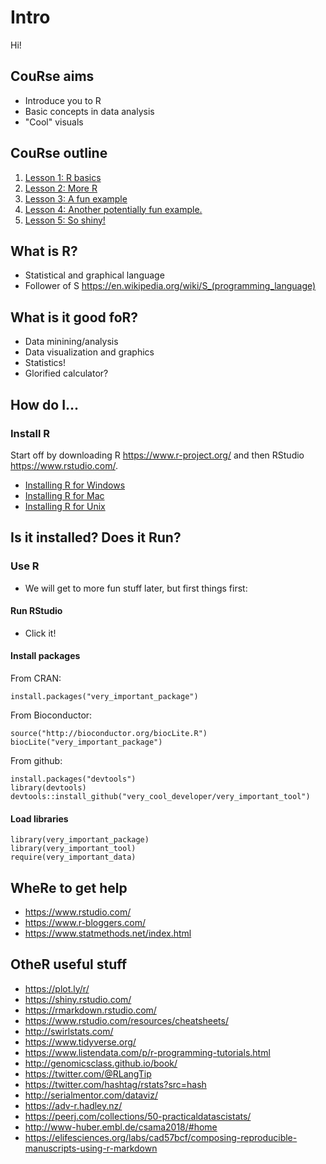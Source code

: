 # Intro
Hi! 

## CouRse aims 
- Introduce you to R 
- Basic concepts in data analysis
- "Cool" visuals 

## CouRse outline
1. [Lesson 1: R basics](../lessons/lesson1.md)
2. [Lesson 2: More R](../lessons/lesson2.md)
3. [Lesson 3: A fun example](../lessons/lesson3.md)
4. [Lesson 4: Another potentially fun example.](../lessons/lesson4.md)
5. [Lesson 5: So shiny!](../lessons/lesson5.md) 

## What is R? 
- Statistical and graphical language
- Follower of S https://en.wikipedia.org/wiki/S_(programming_language)

## What is it good foR?  
- Data minining/analysis 
- Data visualization and graphics
- Statistics! 
- Glorified calculator? 

## How do I...
### Install R
Start off by downloading R https://www.r-project.org/ and then RStudio https://www.rstudio.com/.
- [Installing R for Windows](installwindows.md)
- [Installing R for Mac](installmac.md)
- [Installing R for Unix](installunix.md)

## Is it installed? Does it Run? 
### Use R 
- We will get to more fun stuff later, but first things first: 
#### Run RStudio
- Click it! 
#### Install packages
From CRAN: 
``` 
install.packages("very_important_package")
```
From Bioconductor: 
``` 
source("http://bioconductor.org/biocLite.R")
biocLite("very_important_package")
```
From github:
```  
install.packages("devtools")
library(devtools)
devtools::install_github("very_cool_developer/very_important_tool")
```
#### Load libraries 
```
library(very_important_package)
library(very_important_tool)
require(very_important_data)
```
## WheRe to get help
- https://www.rstudio.com/
- https://www.r-bloggers.com/
- https://www.statmethods.net/index.html

## OtheR useful stuff 
- https://plot.ly/r/
- https://shiny.rstudio.com/
- https://rmarkdown.rstudio.com/
- https://www.rstudio.com/resources/cheatsheets/ 
- http://swirlstats.com/
- https://www.tidyverse.org/
- https://www.listendata.com/p/r-programming-tutorials.html
- http://genomicsclass.github.io/book/
- https://twitter.com/@RLangTip 
- https://twitter.com/hashtag/rstats?src=hash
- http://serialmentor.com/dataviz/
- https://adv-r.hadley.nz/
- https://peerj.com/collections/50-practicaldatascistats/
- http://www-huber.embl.de/csama2018/#home
- https://elifesciences.org/labs/cad57bcf/composing-reproducible-manuscripts-using-r-markdown
